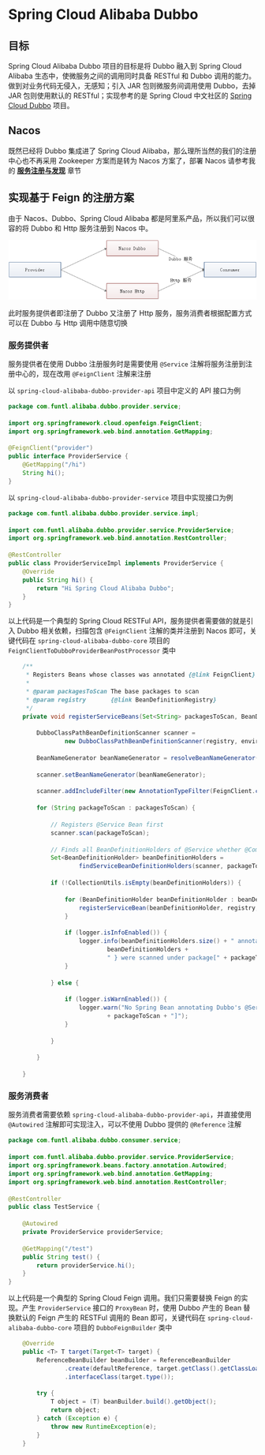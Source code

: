 # Spring Cloud Alibaba Dubbo

## 目标

Spring Cloud Alibaba Dubbo 项目的目标是将 Dubbo 融入到 Spring Cloud Alibaba 生态中，使微服务之间的调用同时具备 RESTful 和 Dubbo 调用的能力。做到对业务代码无侵入，无感知；引入 JAR 包则微服务间调用使用 Dubbo，去掉 JAR 包则使用默认的 RESTful；实现参考的是 Spring Cloud 中文社区的 [Spring Cloud Dubbo](https://github.com/SpringCloud/spring-cloud-dubbo) 项目。

## Nacos

既然已经将 Dubbo 集成进了 Spring Cloud Alibaba，那么理所当然的我们的注册中心也不再采用 Zookeeper 方案而是转为 Nacos 方案了，部署 Nacos 请参考我的 [**服务注册与发现**](http://www.funtl.com/zh/spring-cloud-alibaba/%E6%9C%8D%E5%8A%A1%E6%B3%A8%E5%86%8C%E4%B8%8E%E5%8F%91%E7%8E%B0.html) 章节

## 实现基于 Feign 的注册方案

由于 Nacos、Dubbo、Spring Cloud Alibaba 都是阿里系产品，所以我们可以很容的将 Dubbo 和 Http 服务注册到 Nacos 中。

![](screenhots/Lusifer2019031301390001.png)

此时服务提供者即注册了 Dubbo 又注册了 Http 服务，服务消费者根据配置方式可以在 Dubbo 与 Http 调用中随意切换

### 服务提供者

服务提供者在使用 Dubbo 注册服务时是需要使用 `@Service` 注解将服务注册到注册中心的，现在改用 `@FeignClient` 注解来注册

以 `spring-cloud-alibaba-dubbo-provider-api` 项目中定义的 API 接口为例

```java
package com.funtl.alibaba.dubbo.provider.service;

import org.springframework.cloud.openfeign.FeignClient;
import org.springframework.web.bind.annotation.GetMapping;

@FeignClient("provider")
public interface ProviderService {
    @GetMapping("/hi")
    String hi();
}
```

以 `spring-cloud-alibaba-dubbo-provider-service` 项目中实现接口为例

```java
package com.funtl.alibaba.dubbo.provider.service.impl;

import com.funtl.alibaba.dubbo.provider.service.ProviderService;
import org.springframework.web.bind.annotation.RestController;

@RestController
public class ProviderServiceImpl implements ProviderService {
    @Override
    public String hi() {
        return "Hi Spring Cloud Alibaba Dubbo";
    }
}
```

以上代码是一个典型的 Spring Cloud RESTFul API，服务提供者需要做的就是引入 Dubbo 相关依赖，扫描包含 `@FeignClient` 注解的类并注册到 Nacos 即可，关键代码在 `spring-cloud-alibaba-dubbo-core` 项目的 `FeignClientToDubboProviderBeanPostProcessor` 类中

```java
    /**
     * Registers Beans whose classes was annotated {@link FeignClient}
     *
     * @param packagesToScan The base packages to scan
     * @param registry       {@link BeanDefinitionRegistry}
     */
    private void registerServiceBeans(Set<String> packagesToScan, BeanDefinitionRegistry registry) {

        DubboClassPathBeanDefinitionScanner scanner =
                new DubboClassPathBeanDefinitionScanner(registry, environment, resourceLoader);

        BeanNameGenerator beanNameGenerator = resolveBeanNameGenerator(registry);

        scanner.setBeanNameGenerator(beanNameGenerator);

        scanner.addIncludeFilter(new AnnotationTypeFilter(FeignClient.class, true, true));

        for (String packageToScan : packagesToScan) {

            // Registers @Service Bean first
            scanner.scan(packageToScan);

            // Finds all BeanDefinitionHolders of @Service whether @ComponentScan scans or not.
            Set<BeanDefinitionHolder> beanDefinitionHolders =
                    findServiceBeanDefinitionHolders(scanner, packageToScan, registry, beanNameGenerator);

            if (!CollectionUtils.isEmpty(beanDefinitionHolders)) {

                for (BeanDefinitionHolder beanDefinitionHolder : beanDefinitionHolders) {
                    registerServiceBean(beanDefinitionHolder, registry, scanner);
                }

                if (logger.isInfoEnabled()) {
                    logger.info(beanDefinitionHolders.size() + " annotated Dubbo's @Service Components { " +
                            beanDefinitionHolders +
                            " } were scanned under package[" + packageToScan + "]");
                }

            } else {

                if (logger.isWarnEnabled()) {
                    logger.warn("No Spring Bean annotating Dubbo's @Service was found under package["
                            + packageToScan + "]");
                }

            }

        }

    }
```

### 服务消费者

服务消费者需要依赖 `spring-cloud-alibaba-dubbo-provider-api`，并直接使用 `@Autowired` 注解即可实现注入，可以不使用 Dubbo 提供的 `@Reference` 注解

```java
package com.funtl.alibaba.dubbo.consumer.service;

import com.funtl.alibaba.dubbo.provider.service.ProviderService;
import org.springframework.beans.factory.annotation.Autowired;
import org.springframework.web.bind.annotation.GetMapping;
import org.springframework.web.bind.annotation.RestController;

@RestController
public class TestService {

    @Autowired
    private ProviderService providerService;

    @GetMapping("/test")
    public String test() {
        return providerService.hi();
    }
}
```

以上代码是一个典型的 Spring Cloud Feign 调用。我们只需要替换 Feign 的实现。产生 `ProviderService` 接口的 `ProxyBean` 时，使用 Dubbo 产生的 Bean 替换默认的 Feign 产生的 RESTFul 调用的 Bean 即可，关键代码在 `spring-cloud-alibaba-dubbo-core` 项目的 `DubboFeignBuilder` 类中

```java
    @Override
    public <T> T target(Target<T> target) {
        ReferenceBeanBuilder beanBuilder = ReferenceBeanBuilder
                .create(defaultReference, target.getClass().getClassLoader(), applicationContext)
                .interfaceClass(target.type());

        try {
            T object = (T) beanBuilder.build().getObject();
            return object;
        } catch (Exception e) {
            throw new RuntimeException(e);
        }
    }
```
